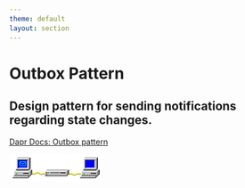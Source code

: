 ```yaml
---
theme: default
layout: section
---
```


# Outbox Pattern

## Design pattern for sending notifications regarding state changes. 

[Dapr Docs: Outbox pattern](https://docs.dapr.io/developing-applications/building-blocks/state-management/howto-outbox/)

![Win Pub/Sub Animation](.demo/slides/images/win-pubsub-x100.gif)